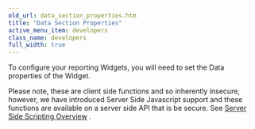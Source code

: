 ```yaml
---
old_url: data_section_properties.htm
title: "Data Section Properties"
active_menu_item: developers
class_name: developers
full_width: true
---
```



To configure your reporting Widgets, you will need to set the Data properties of the Widget.

Please note, these are client side functions and so inherently insecure, however, we have introduced Server Side Javascript support and these functions are available on a server side API that is be secure. See [Server Side Scripting Overview](/developers/documentation/scripting-apis/server-side-scripting-overview/) .
